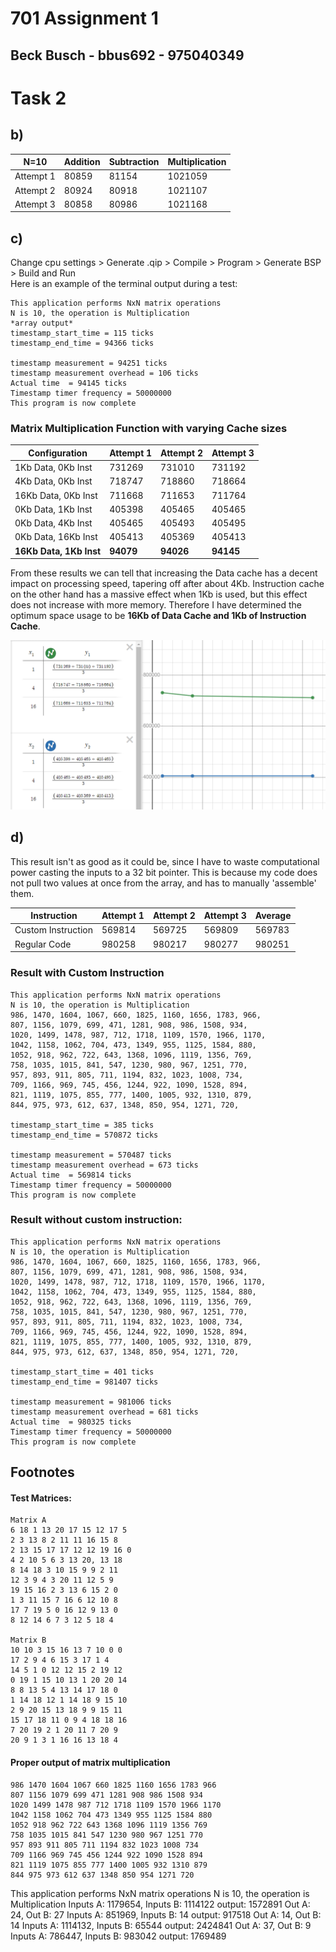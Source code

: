 # 701 Assignment 1
## Beck Busch - bbus692 - 975040349

# Task 2
## b)
| N=10 | Addition | Subtraction | Multiplication |
|------|----------|-------------|----------------|
| Attempt 1 | 80859 | 81154 | 1021059 |
| Attempt 2 | 80924 | 80918 | 1021107 |
| Attempt 3 | 80858 | 80986 | 1021168 |
## c)
Change cpu settings > Generate .qip > Compile > Program > Generate BSP > Build and Run  
Here is an example of the terminal output during a test:
```
This application performs NxN matrix operations  
N is 10, the operation is Multiplication  
*array output*  
timestamp_start_time = 115 ticks
timestamp_end_time = 94366 ticks

timestamp measurement = 94251 ticks
timestamp measurement overhead = 106 ticks
Actual time  = 94145 ticks
Timestamp timer frequency = 50000000
This program is now complete
```
### Matrix Multiplication Function with varying Cache sizes

| Configuration | Attempt 1 | Attempt 2 | Attempt 3 |
|---------------|-----------|-----------|-----------|
| 1Kb Data, 0Kb Inst | 731269 | 731010 | 731192 |
| 4Kb Data, 0Kb Inst | 718747 | 718860 | 718664 |
| 16Kb Data, 0Kb Inst | 711668 | 711653 | 711764 |
| 0Kb Data, 1Kb Inst | 405398 | 405465 | 405465 |
| 0Kb Data, 4Kb Inst | 405465 | 405493 | 405495 |
| 0Kb Data, 16Kb Inst | 405413 | 405369 | 405413 |
| **16Kb Data, 1Kb Inst** | **94079** | **94026** | **94145** |

From these results we can tell that increasing the Data cache has a decent impact on processing speed, tapering off after about 4Kb. Instruction cache on the other hand has a massive effect when 1Kb is used, but this effect does not increase with more memory. Therefore I have determined the optimum space usage to be **16Kb of Data Cache and 1Kb of Instruction Cache**.

![Graph of average tick count vs cache sizes](graph.png)

## d)
This result isn't as good as it could be, since I have to waste computational power casting the inputs to a 32 bit pointer. This is because my code does not pull two values at once from the array, and has to manually 'assemble' them.

| Instruction | Attempt 1 | Attempt 2 | Attempt 3 | Average |
|-----------|---------|---------|---------|-------|
| Custom Instruction | 569814 | 569725 | 569809 | 569783 |
| Regular Code | 980258 | 980217 | 980277 | 980251 |

### Result with Custom Instruction


```
This application performs NxN matrix operations
N is 10, the operation is Multiplication
986, 1470, 1604, 1067, 660, 1825, 1160, 1656, 1783, 966, 
807, 1156, 1079, 699, 471, 1281, 908, 986, 1508, 934, 
1020, 1499, 1478, 987, 712, 1718, 1109, 1570, 1966, 1170, 
1042, 1158, 1062, 704, 473, 1349, 955, 1125, 1584, 880, 
1052, 918, 962, 722, 643, 1368, 1096, 1119, 1356, 769, 
758, 1035, 1015, 841, 547, 1230, 980, 967, 1251, 770, 
957, 893, 911, 805, 711, 1194, 832, 1023, 1008, 734, 
709, 1166, 969, 745, 456, 1244, 922, 1090, 1528, 894, 
821, 1119, 1075, 855, 777, 1400, 1005, 932, 1310, 879, 
844, 975, 973, 612, 637, 1348, 850, 954, 1271, 720, 

timestamp_start_time = 385 ticks
timestamp_end_time = 570872 ticks

timestamp measurement = 570487 ticks
timestamp measurement overhead = 673 ticks
Actual time  = 569814 ticks
Timestamp timer frequency = 50000000
This program is now complete
```
### Result without custom instruction:
```
This application performs NxN matrix operations
N is 10, the operation is Multiplication
986, 1470, 1604, 1067, 660, 1825, 1160, 1656, 1783, 966, 
807, 1156, 1079, 699, 471, 1281, 908, 986, 1508, 934, 
1020, 1499, 1478, 987, 712, 1718, 1109, 1570, 1966, 1170, 
1042, 1158, 1062, 704, 473, 1349, 955, 1125, 1584, 880, 
1052, 918, 962, 722, 643, 1368, 1096, 1119, 1356, 769, 
758, 1035, 1015, 841, 547, 1230, 980, 967, 1251, 770, 
957, 893, 911, 805, 711, 1194, 832, 1023, 1008, 734, 
709, 1166, 969, 745, 456, 1244, 922, 1090, 1528, 894, 
821, 1119, 1075, 855, 777, 1400, 1005, 932, 1310, 879, 
844, 975, 973, 612, 637, 1348, 850, 954, 1271, 720, 

timestamp_start_time = 401 ticks
timestamp_end_time = 981407 ticks

timestamp measurement = 981006 ticks
timestamp measurement overhead = 681 ticks
Actual time  = 980325 ticks
Timestamp timer frequency = 50000000
This program is now complete
```


## Footnotes
#### Test Matrices:
```
Matrix A
6 18 1 13 20 17 15 12 17 5
2 3 13 8 2 11 11 16 15 8
2 13 15 17 17 12 12 19 16 0
4 2 10 5 6 3 13 20, 13 18
8 14 18 3 10 15 9 9 2 11
12 3 9 4 3 20 11 12 5 9
19 15 16 2 3 13 6 15 2 0
1 3 11 15 7 16 6 12 10 8
17 7 19 5 0 16 12 9 13 0
8 12 14 6 7 3 12 5 18 4

Matrix B
10 10 3 15 16 13 7 10 0 0
17 2 9 4 6 15 3 17 1 4
14 5 1 0 12 12 15 2 19 12
0 19 1 15 10 13 1 20 20 14
8 8 13 5 4 13 14 17 18 0
1 14 18 12 1 14 18 9 15 10
2 9 20 15 13 18 9 9 15 11
15 17 18 11 0 9 4 18 18 16
7 20 19 2 1 20 11 7 20 9
20 9 1 3 1 16 16 13 18 4
```
#### Proper output of matrix multiplication
```
986	1470 1604 1067 660 1825 1160 1656 1783 966
807	1156 1079 699 471 1281 908 986 1508 934
1020 1499 1478 987 712 1718	1109 1570 1966 1170
1042 1158 1062 704 473 1349	955	1125 1584 880
1052 918 962 722 643 1368 1096 1119 1356 769
758	1035 1015 841 547 1230 980 967 1251 770
957	893	911	805	711	1194 832 1023 1008 734
709	1166 969 745 456 1244 922 1090 1528 894
821	1119 1075 855 777 1400 1005	932	1310 879
844	975	973	612	637	1348 850 954 1271 720
```


This application performs NxN matrix operations
N is 10, the operation is Multiplication
Inputs A: 1179654, Inputs B: 1114122
output: 1572891
Out A: 24, Out B: 27
Inputs A: 851969, Inputs B: 14
output: 917518
Out A: 14, Out B: 14
Inputs A: 1114132, Inputs B: 65544
output: 2424841
Out A: 37, Out B: 9
Inputs A: 786447, Inputs B: 983042
output: 1769489